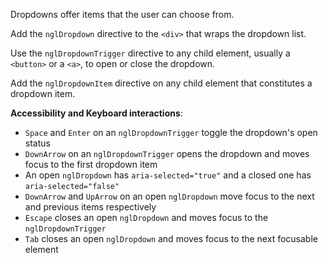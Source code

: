 Dropdowns offer items that the user can choose from.

Add the `nglDropdown` directive to the `<div>` that wraps the dropdown list.

Use the `nglDropdownTrigger` directive to any child element,
usually a `<button>` or a `<a>`, to open or close the dropdown.

Add the `nglDropdownItem` directive on any child element that constitutes
a dropdown item.

**Accessibility and Keyboard interactions**:

  * `Space` and `Enter` on an `nglDropdownTrigger` toggle the dropdown's open status
  * `DownArrow` on an `nglDropdownTrigger` opens the dropdown and moves focus to the first dropdown item
  * An open `nglDropdown` has `aria-selected="true"` and a closed one has `aria-selected="false"`
  * `DownArrow` and `UpArrow` on an open `nglDropdown` move focus to the next and previous items respectively
  * `Escape` closes an open `nglDropdown` and moves focus to the `nglDropdownTrigger`
  * `Tab` closes an open `nglDropdown` and moves focus to the next focusable element
